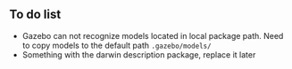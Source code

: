 ## To do list
- Gazebo can not recognize models located in local package path. Need to copy models to the default path `.gazebo/models/`
- Something with the darwin description package, replace it later
